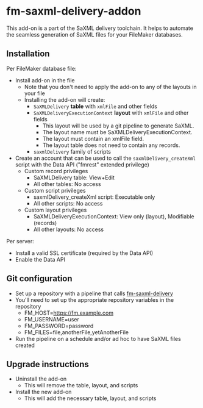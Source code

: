 # fm-saxml-delivery-addon

This add-on is a part of the SaXML delivery toolchain. It helps to automate the seamless generation of SaXML files for your FileMaker databases.

## Installation

Per FileMaker database file:

- Install add-on in the file
  - Note that you don't need to apply the add-on to any of the layouts in your file
  - Installing the add-on will create:
    - ```SaXMLDelivery``` __table__ with ```xmlFile``` and other fields
    - ```SaXMLDeliveryExecutionContext``` __layout__ with ```xmlFile``` and other fields
      - This layout will be used by a git pipeline to generate SaXML.
      - The layout name must be SaXMLDeliveryExecutionContext.
      - The layout must contain an xmlFile field.
      - The layout table does not need to contain any records.
    - ```saxmlDelivery``` family of scripts
- Create an account that can be used to call the ```saxmlDelivery_createXml``` script with the Data API ("fmrest" extended privilege)
  - Custom record privileges
    - SaXMLDelivery table: View+Edit
    - All other tables: No access
  - Custom script privileges
    - saxmlDelivery_createXml script: Executable only
    - All other scripts: No access
  - Custom layout privileges
    - SaXMLDeliveryExecutionContext: View only (layout), Modifiable (records)
    - All other layouts: No access

Per server:

- Install a valid SSL certificate (required by the Data API)
- Enable the Data API

## Git configuration

- Set up a repository with a pipeline that calls [fm-saxml-delivery](https://github.com/soliantconsulting/fm-saxml-delivery)
- You'll need to set up the appropriate repository variables in the repository
  - FM_HOST=https://fm.example.com
  - FM_USERNAME=user
  - FM_PASSWORD=password
  - FM_FILES=file,anotherFile,yetAnotherFile
- Run the pipeline on a schedule and/or ad hoc to have SaXML files created

## Upgrade instructions

- Uninstall the add-on
  - This will remove the table, layout, and scripts
- Install the new add-on
  - This will add the necessary table, layout, and scripts
